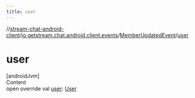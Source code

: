 ```yaml
---
title: user
---
```

//[stream-chat-android-client](../../../index.md)/[io.getstream.chat.android.client.events](../index.md)/[MemberUpdatedEvent](index.md)/[user](user.md)



# user  
[androidJvm]  
Content  
open override val [user](user.md): [User](../../io.getstream.chat.android.client.models/User/index.md)  



